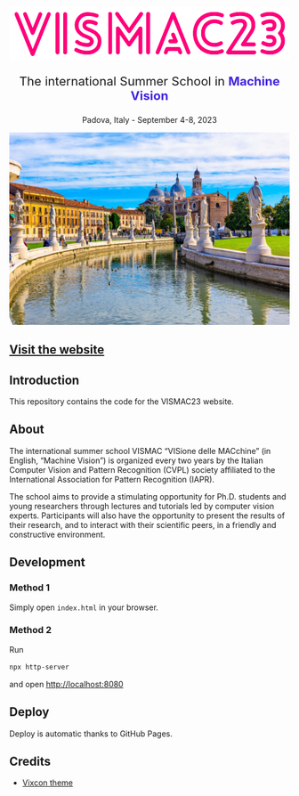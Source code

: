 <p align="center">
  <img alt="brand" src="docs/brand.png">
</p>
<p align="center" style="font-size:22px">
  The international Summer School in <strong style="color:#4125dd">Machine Vision</strong>
</p>
<p align="center" style="margin-top:0px">
  Padova, Italy - September 4-8, 2023
</p>

![Padova](docs/padova.jpg)

## [Visit the website](https://vismac23.github.io)

## Introduction

This repository contains the code for the VISMAC23 website.

## About

The international summer school VISMAC “VISione delle MACchine” (in English, “Machine Vision”) is organized every two years by the Italian Computer Vision and Pattern Recognition (CVPL) society affiliated to the International Association for Pattern Recognition (IAPR).

The school aims to provide a stimulating opportunity for Ph.D. students and young researchers through lectures and tutorials led by computer vision experts. Participants will also have the opportunity to present the results of their research, and to interact with their scientific peers, in a friendly and constructive environment.

## Development

### Method 1

Simply open `index.html` in your browser.

### Method 2

Run

```bash
npx http-server
```

and open [http://localhost:8080](http://localhost:8080)

## Deploy

Deploy is automatic thanks to GitHub Pages.

## Credits

* [Vixcon theme](https://demo.themefisher.com/vixcon/)

